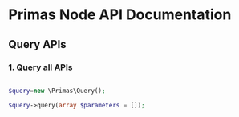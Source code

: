 # Primas Node API Documentation

## Query APIs

### 1. Query all APIs

```php

$query=new \Primas\Query();

$query->query(array $parameters = []);

```


